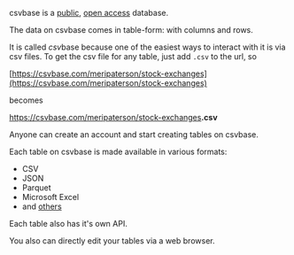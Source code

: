<!--
title = "What is a 'simple web database', exactly?"
description = "What is csvbase?"
draft = false
created = 2024-06-10
updated = 2024-06-10
category = "basics"
-->

csvbase is a <ins>public</ins>, <ins>open access</ins> database.

The data on csvbase comes in table-form: with columns and rows.

It is called *csv*base because one of the easiest ways to interact with it is
via csv files.  To get the csv file for any table, just add `.csv` to the url, so

[https://csvbase.com/meripaterson/stock-exchanges](https://csvbase.com/meripaterson/stock-exchanges)

becomes

<a href="https://csvbase.com/meripaterson/stock-exchanges.csv">https://csvbase.com/meripaterson/stock-exchanges<strong>.csv</strong></a>

Anyone can create an account and start creating tables on csvbase.

Each table on csvbase is made available in various formats:
- CSV
- JSON
- Parquet
- Microsoft Excel
- and [others](/faq/formats)

Each table also has it's own API.

You also can directly edit your tables via a web browser.

